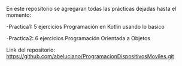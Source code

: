 En este repositorio se agregaran todas las prácticas dejadas hasta el momento:

  -Practica1: 5 ejercicios Programación en Kotlin usando lo basico
 
  -Practica2: 6 ejercicios Programación Orientada a Objetos

Link del repositorio: https://github.com/abeluciano/ProgramacionDispositivosMoviles.git

